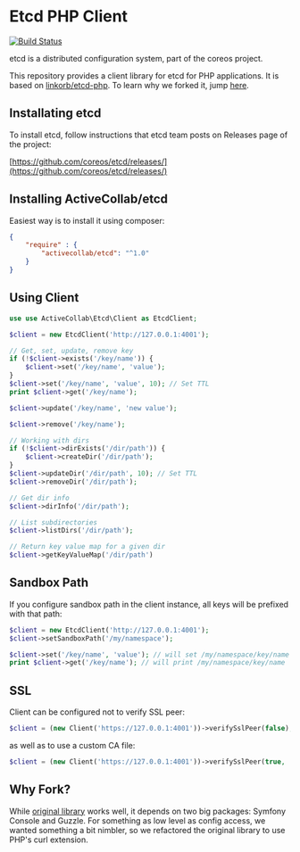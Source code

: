 # Etcd PHP Client

[![Build Status](https://travis-ci.org/activecollab/etcd.svg?branch=master)](https://travis-ci.org/activecollab/etcd)

etcd is a distributed configuration system, part of the coreos project.

This repository provides a client library for etcd for PHP applications. It is based on [linkorb/etcd-php](https://github.com/linkorb/etcd-php). To learn why we forked it, jump [here](#why-fork).

## Installating etcd

To install etcd, follow instructions that etcd team posts on Releases page of the project:

[https://github.com/coreos/etcd/releases/](https://github.com/coreos/etcd/releases/)

## Installing ActiveCollab/etcd

Easiest way is to install it using composer:

```json
{
    "require" : {
        "activecollab/etcd": "^1.0"
    }
}
```

## Using Client

```php
use use ActiveCollab\Etcd\Client as EtcdClient;

$client = new EtcdClient('http://127.0.0.1:4001');

// Get, set, update, remove key
if (!$client->exists('/key/name')) {
    $client->set('/key/name', 'value');
}
$client->set('/key/name', 'value', 10); // Set TTL
print $client->get('/key/name');

$client->update('/key/name', 'new value');

$client->remove('/key/name');

// Working with dirs
if (!$client->dirExists('/dir/path')) {
    $client->createDir('/dir/path');
}
$client->updateDir('/dir/path', 10); // Set TTL
$client->removeDir('/dir/path');

// Get dir info
$client->dirInfo('/dir/path');

// List subdirectories
$client->listDirs('/dir/path');

// Return key value map for a given dir
$client->getKeyValueMap('/dir/path')
```

## Sandbox Path

If you configure sandbox path in the client instance, all keys will be prefixed with that path:

```php
$client = new EtcdClient('http://127.0.0.1:4001');
$client->setSandboxPath('/my/namespace');

$client->set('/key/name', 'value'); // will set /my/namespace/key/name
print $client->get('/key/name'); // will print /my/namespace/key/name
```


## SSL

Client can be configured not to verify SSL peer:

```php
$client = (new Client('https://127.0.0.1:4001'))->verifySslPeer(false);
```

as well as to use a custom CA file:

```php
$client = (new Client('https://127.0.0.1:4001'))->verifySslPeer(true, '/path/to/ca/file');
```

## Why Fork?

While [original library](https://github.com/linkorb/etcd-php) works well, it depends on two big packages: Symfony Console and Guzzle. For something as low level as config access, we wanted something a bit nimbler, so we refactored the original library to use PHP's curl extension.